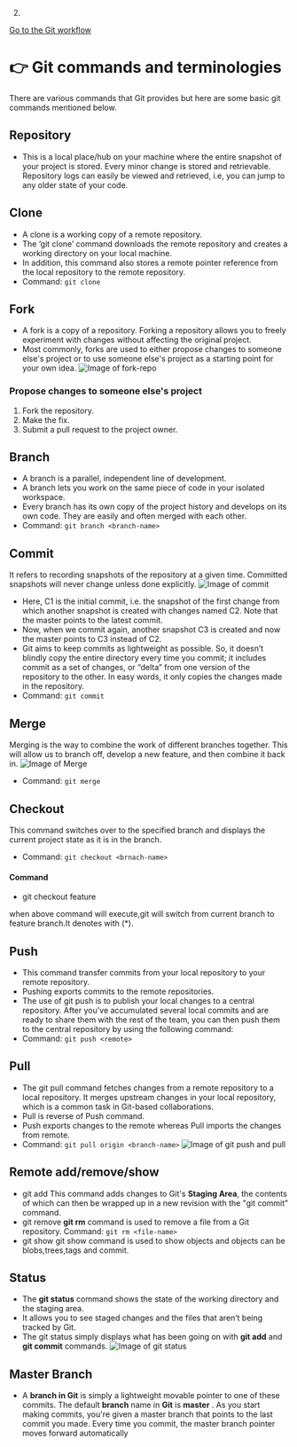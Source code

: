 2.

[Go to the Git workflow](https://github.com/hkstone14/Team-Project-1/blob/master/Git_workflow.md)

# :point_right: Git commands and terminologies

There are various commands that Git provides but here are some basic git commands mentioned below.

## Repository
* This is a local place/hub on your machine where the entire snapshot of your project is stored. Every minor change is stored and retrievable. Repository logs can easily be viewed and retrieved, i.e, you can jump to any older state of your code.

## Clone
* A clone is a working copy of a remote repository.
* The ‘git clone’ command downloads the remote repository and creates a working directory on your local machine.
* In addition, this command also stores a remote pointer reference from the local repository to the remote repository.
* Command:  ```git clone```

## Fork
* A fork is a copy of a repository. Forking a repository allows you to freely experiment with changes without affecting the original project.
* Most commonly, forks are used to either propose changes to someone else's project or to use someone else's project as a starting point for your own idea.
![Image of fork-repo](https://info201-s17.github.io/book/m16-imgs/fork-repo.png)

### Propose changes to someone else's project
1. Fork the repository.
2. Make the fix.
3. Submit a pull request to the project owner.

## Branch
* A branch is a parallel, independent line of development.
* A branch lets you work on the same piece of code in your isolated workspace.
* Every branch has its own copy of the project history and develops on its own code. They are easily and often merged with each other.
* Command: ```git branch <branch-name>```

## Commit
It refers to recording snapshots of the repository at a given time. Committed snapshots will never change unless done explicitly.
![Image of commit](https://d1jnx9ba8s6j9r.cloudfront.net/blog/wp-content/uploads/2016/11/Git-Commit-Workflow-Git-Tutorial-10-Edureka-768x327.png)
* Here, C1 is the initial commit, i.e. the snapshot of the first change from which another snapshot is created with changes named C2. Note that the master points to the latest commit.
* Now, when we commit again, another snapshot C3 is created and now the master points to C3 instead of C2.
* Git aims to keep commits as lightweight as possible. So, it doesn’t blindly copy the entire directory every time you commit; it includes commit as a set of changes, or “delta” from one version of the repository to the other. In easy words, it only copies the changes made in the repository.
* Command: ```git commit```

## Merge
Merging is the way to combine the work of different branches together. This will allow us to branch off, develop a new feature, and then combine it back in.
![Image of Merge](https://wac-cdn.atlassian.com/dam/jcr:86eba9ec-9391-45ea-800a-948cec1f2ed7/Branch-2.png?cdnVersion=kb)
* Command: ```git merge```

## Checkout 
This command switches over to the specified branch and displays the current project state as it is in the branch.
* Command: ```git checkout <brnach-name>```
#### Command
* git checkout feature

when above command will execute,git will switch from current branch to feature branch.It denotes with (*).

## Push
* This command transfer commits from your local repository to your remote repository.
* Pushing exports commits to the remote repositories.
* The use of  git push is to publish your local changes to a central repository. After you’ve accumulated several local commits and are ready to share them with the rest of the team, you can then push them to the central repository by using the following command:
* Command: ```git push <remote>```

## Pull
* The git pull command fetches changes from a remote repository to a local repository. It merges upstream changes in your local repository, which is a common task in Git-based collaborations.
* Pull is reverse of Push command.
* Push exports changes to the remote whereas Pull imports the changes from remote.
* Command: ```git pull origin <branch-name>```
![Image of git push and pull](https://static.javatpoint.com/tutorial/git/images/git-push.png)

## Remote add/remove/show
* git add
 This command adds changes to Git's **Staging Area**, the contents of which can then be wrapped up in a new revision with the "git commit" command.
* git remove
 **git rm** command is used to remove a file from a Git repository.
 Command: ```git rm <file-name>```
* git show
 git show command is used to show objects and objects can be blobs,trees,tags and commit.

## Status
* The **git status** command shows the state of the working directory and the staging area.
* It allows you to see staged changes and the files that aren’t being tracked by Git.
* The git status simply displays what has been going on with **git add** and **git commit** commands.
 ![Image of git status](https://miro.medium.com/max/1668/1*zLxE3Deuc2ePubedcXvlnQ.png)
    
## Master Branch
* A **branch in Git** is simply a lightweight movable pointer to one of these commits. The default **branch** name in **Git** is **master** . As you start making commits, you're given a master branch that points to the last commit you made. Every time you commit, the master branch pointer moves forward automatically
    

    